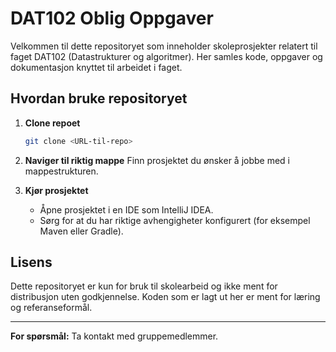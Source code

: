 # DAT102 Oblig Oppgaver

Velkommen til dette repositoryet som inneholder skoleprosjekter relatert til faget DAT102 (Datastrukturer og algoritmer). Her samles kode, oppgaver og dokumentasjon knyttet til arbeidet i faget.

## Hvordan bruke repositoryet

1. **Clone repoet**

   ```bash
   git clone <URL-til-repo>
   ```

2. **Naviger til riktig mappe**
   Finn prosjektet du ønsker å jobbe med i mappestrukturen.

3. **Kjør prosjektet**

   - Åpne prosjektet i en IDE som IntelliJ IDEA.
   - Sørg for at du har riktige avhengigheter konfigurert (for eksempel Maven eller Gradle).

## Lisens

Dette repositoryet er kun for bruk til skolearbeid og ikke ment for distribusjon uten godkjennelse. Koden som er lagt ut her er ment for læring og referanseformål.

---

**For spørsmål:** Ta kontakt med gruppemedlemmer.

